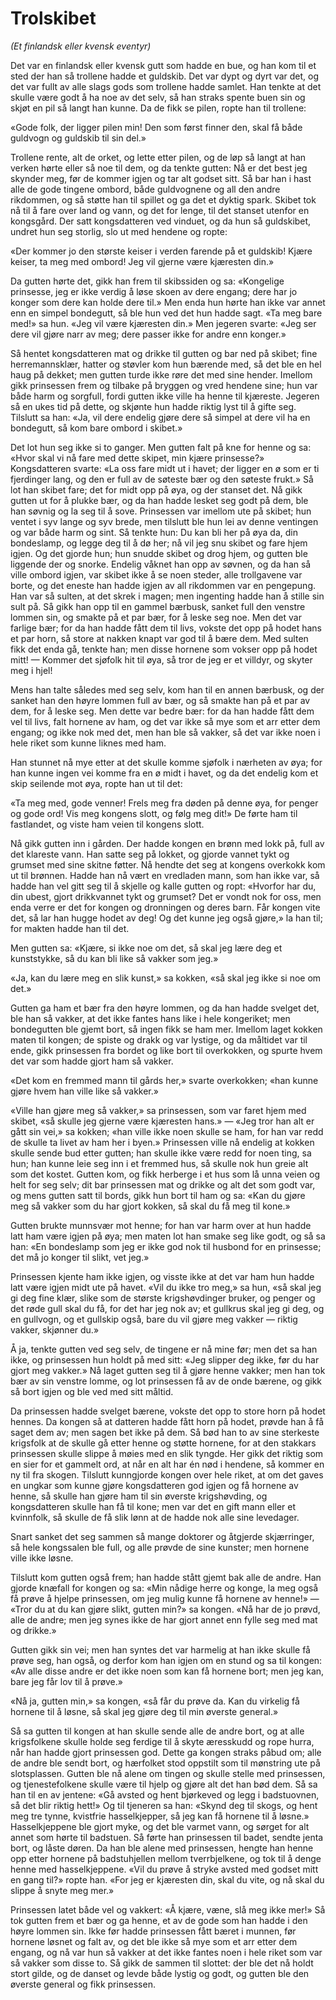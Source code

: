 # Trolskibet

*(Et finlandsk eller kvensk eventyr)*

Det var en finlandsk eller kvensk gutt som hadde en bue, og han kom til et sted der han så trollene hadde et guldskib. Det var dypt og dyrt var det, og det var fullt av alle slags gods som trollene hadde samlet. Han tenkte at det skulle være godt å ha noe av det selv, så han straks spente buen sin og skjøt en pil så langt han kunne. Da de fikk se pilen, ropte han til trollene:

«Gode folk, der ligger pilen min! Den som først finner den, skal få både guldvogn og guldskib til sin del.»

Trollene rente, alt de orket, og lette etter pilen, og de løp så langt at han verken hørte eller så noe til dem, og da tenkte gutten: Nå er det best jeg skynder meg, før de kommer igjen og tar alt godset sitt. Så bar han i hast alle de gode tingene ombord, både guldvognene og all den andre rikdommen, og så støtte han til spillet og ga det et dyktig spark. Skibet tok nå til å fare over land og vann, og det for lenge, til det stanset utenfor en kongsgård. Der satt kongsdatteren ved vinduet, og da hun så guldskibet, undret hun seg storlig, slo ut med hendene og ropte:

«Der kommer jo den største keiser i verden farende på et guldskib! Kjære keiser, ta meg med ombord! Jeg vil gjerne være kjæresten din.»

Da gutten hørte det, gikk han frem til skibssiden og sa: «Kongelige prinsesse, jeg er ikke verdig å løse skoen av dere engang; dere har jo konger som dere kan holde dere til.» Men enda hun hørte han ikke var annet enn en simpel bondegutt, så ble hun ved det hun hadde sagt. «Ta meg bare med!» sa hun. «Jeg vil være kjæresten din.» Men jegeren svarte: «Jeg ser dere vil gjøre narr av meg; dere passer ikke for andre enn konger.»

Så hentet kongsdatteren mat og drikke til gutten og bar ned på skibet; fine herremannsklær, hatter og støvler kom hun bærende med, så det ble en hel haug på dekket; men gutten turde ikke røre det med sine hender. Imellom gikk prinsessen frem og tilbake på bryggen og vred hendene sine; hun var både harm og sorgfull, fordi gutten ikke ville ha henne til kjæreste. Jegeren så en ukes tid på dette, og skjønte hun hadde riktig lyst til å gifte seg. Tilslutt sa han: «Ja, vil dere endelig gjøre dere så simpel at dere vil ha en bondegutt, så kom bare ombord i skibet.»

Det lot hun seg ikke si to ganger. Men gutten falt på kne for henne og sa: «Hvor skal vi nå fare med dette skipet, min kjære prinsesse?» Kongsdatteren svarte: «La oss fare midt ut i havet; der ligger en ø som er ti fjerdinger lang, og den er full av de søteste bær og den søteste frukt.» Så lot han skibet fare; det for midt opp på øya, og der stanset det. Nå gikk gutten ut for å plukke bær, og da han hadde lesket seg godt på dem, ble han søvnig og la seg til å sove. Prinsessen var imellom ute på skibet; hun ventet i syv lange og syv brede, men tilslutt ble hun lei av denne ventingen og var både harm og sint. Så tenkte hun: Du kan bli her på øya da, din bondeslamp, og legge deg til å dø her; nå vil jeg snu skibet og fare hjem igjen. Og det gjorde hun; hun snudde skibet og drog hjem, og gutten ble liggende der og snorke. Endelig våknet han opp av søvnen, og da han så ville ombord igjen, var skibet ikke å se noen steder, alle trollgavene var borte, og det eneste han hadde igjen av all rikdommen var en pengepung. Han var så sulten, at det skrek i magen; men ingenting hadde han å stille sin sult på. Så gikk han opp til en gammel bærbusk, sanket full den venstre lommen sin, og smakte på et par bær, for å leske seg noe. Men det var farlige bær; for da han hadde fått dem til livs, vokste det opp på hodet hans et par horn, så store at nakken knapt var god til å bære dem. Med sulten fikk det enda gå, tenkte han; men disse hornene som vokser opp på hodet mitt! — Kommer det sjøfolk hit til øya, så tror de jeg er et villdyr, og skyter meg i hjel!

Mens han talte således med seg selv, kom han til en annen bærbusk, og der sanket han den høyre lommen full av bær, og så smakte han på et par av dem, for å leske seg. Men dette var bedre bær: for da han hadde fått dem vel til livs, falt hornene av ham, og det var ikke så mye som et arr etter dem engang; og ikke nok med det, men han ble så vakker, så det var ikke noen i hele riket som kunne liknes med ham.

Han stunnet nå mye etter at det skulle komme sjøfolk i nærheten av øya; for han kunne ingen vei komme fra en ø midt i havet, og da det endelig kom et skip seilende mot øya, ropte han ut til det:

«Ta meg med, gode venner! Frels meg fra døden på denne øya, for penger og gode ord! Vis meg kongens slott, og følg meg dit!» De førte ham til fastlandet, og viste ham veien til kongens slott.

Nå gikk gutten inn i gården. Der hadde kongen en brønn med lokk på, full av det klareste vann. Han satte seg på lokket, og gjorde vannet tykt og grumset med sine skitne føtter. Nå hendte det seg at kongens overkokk kom ut til brønnen. Hadde han nå vært en vredladen mann, som han ikke var, så hadde han vel gitt seg til å skjelle og kalle gutten og ropt: «Hvorfor har du, din ubest, gjort drikkvannet tykt og grumset? Det er vondt nok for oss, men enda verre er det for kongen og dronningen og deres barn. Får kongen vite det, så lar han hugge hodet av deg! Og det kunne jeg også gjøre,» la han til; for makten hadde han til det.

Men gutten sa: «Kjære, si ikke noe om det, så skal jeg lære deg et kunststykke, så du kan bli like så vakker som jeg.»

«Ja, kan du lære meg en slik kunst,» sa kokken, «så skal jeg ikke si noe om det.»

Gutten ga ham et bær fra den høyre lommen, og da han hadde svelget det, ble han så vakker, at det ikke fantes hans like i hele kongeriket; men bondegutten ble gjemt bort, så ingen fikk se ham mer. Imellom laget kokken maten til kongen; de spiste og drakk og var lystige, og da måltidet var til ende, gikk prinsessen fra bordet og like bort til overkokken, og spurte hvem det var som hadde gjort ham så vakker.

«Det kom en fremmed mann til gårds her,» svarte overkokken; «han kunne gjøre hvem han ville like så vakker.»

«Ville han gjøre meg så vakker,» sa prinsessen, som var faret hjem med skibet, «så skulle jeg gjerne være kjæresten hans.» — «Jeg tror han alt er gått sin vei,» sa kokken; «han ville ikke noen skulle se ham, for han var redd de skulle ta livet av ham her i byen.» Prinsessen ville nå endelig at kokken skulle sende bud etter gutten; han skulle ikke være redd for noen ting, sa hun; han kunne leie seg inn i et fremmed hus, så skulle nok hun greie alt som det kostet. Gutten kom, og fikk herberge i et hus som lå unna veien og helt for seg selv; dit bar prinsessen mat og drikke og alt det som godt var, og mens gutten satt til bords, gikk hun bort til ham og sa: «Kan du gjøre meg så vakker som du har gjort kokken, så skal du få meg til kone.»

Gutten brukte munnsvær mot henne; for han var harm over at hun hadde latt ham være igjen på øya; men maten lot han smake seg like godt, og så sa han: «En bondeslamp som jeg er ikke god nok til husbond for en prinsesse; det må jo konger til slikt, vet jeg.»

Prinsessen kjente ham ikke igjen, og visste ikke at det var ham hun hadde latt være igjen midt ute på havet. «Vil du ikke tro meg,» sa hun, «så skal jeg gi deg fine klær, slike som de største krigshøvdinger bruker, og penger og det røde gull skal du få, for det har jeg nok av; et gullkrus skal jeg gi deg, og en gullvogn, og et gullskip også, bare du vil gjøre meg vakker — riktig vakker, skjønner du.»

Å ja, tenkte gutten ved seg selv, de tingene er nå mine før; men det sa han ikke, og prinsessen hun holdt på med sitt: «Jeg slipper deg ikke, før du har gjort meg vakker.» Nå laget gutten seg til å gjøre henne vakker; men han tok bær av sin venstre lomme, og lot prinsessen få av de onde bærene, og gikk så bort igjen og ble ved med sitt måltid.

Da prinsessen hadde svelget bærene, vokste det opp to store horn på hodet hennes. Da kongen så at datteren hadde fått horn på hodet, prøvde han å få saget dem av; men sagen bet ikke på dem. Så bød han to av sine sterkeste krigsfolk at de skulle gå etter henne og støtte hornene, for at den stakkars prinsessen skulle slippe å møies med en slik tyngde. Her gikk det riktig som en sier for et gammelt ord, at når en alt har én nød i hendene, så kommer en ny til fra skogen. Tilslutt kunngjorde kongen over hele riket, at om det gaves en ungkar som kunne gjøre kongsdatteren god igjen og få hornene av henne, så skulle han gjøre ham til sin øverste krigshøvding, og kongsdatteren skulle han få til kone; men var det en gift mann eller et kvinnfolk, så skulle de få slik lønn at de hadde nok alle sine levedager.

Snart sanket det seg sammen så mange doktorer og åtgjerde skjærringer, så hele kongssalen ble full, og alle prøvde de sine kunster; men hornene ville ikke løsne.

Tilslutt kom gutten også frem; han hadde stått gjemt bak alle de andre. Han gjorde knæfall for kongen og sa: «Min nådige herre og konge, la meg også få prøve å hjelpe prinsessen, om jeg mulig kunne få hornene av henne!» — «Tror du at du kan gjøre slikt, gutten min?» sa kongen. «Nå har de jo prøvd, alle de andre; men jeg synes ikke de har gjort annet enn fylle seg med mat og drikke.»

Gutten gikk sin vei; men han syntes det var harmelig at han ikke skulle få prøve seg, han også, og derfor kom han igjen om en stund og sa til kongen: «Av alle disse andre er det ikke noen som kan få hornene bort; men jeg kan, bare jeg får lov til å prøve.»

«Nå ja, gutten min,» sa kongen, «så får du prøve da. Kan du virkelig få hornene til å løsne, så skal jeg gjøre deg til min øverste general.»

Så sa gutten til kongen at han skulle sende alle de andre bort, og at alle krigsfolkene skulle holde seg ferdige til å skyte æresskudd og rope hurra, når han hadde gjort prinsessen god. Dette ga kongen straks påbud om; alle de andre ble sendt bort, og hærfolket stod oppstilt som til mønstring ute på slotsplassen. Gutten ble nå alene om tingen og skulle stelle med prinsessen, og tjenestefolkene skulle være til hjelp og gjøre alt det han bød dem. Så sa han til en av jentene: «Gå avsted og hent bjørkeved og legg i badstuovnen, så det blir riktig hett!» Og til tjeneren sa han: «Skynd deg til skogs, og hent meg tre tynne, kvistfrie hasselkjepper, så jeg kan få hornene til å løsne.» Hasselkjeppene ble gjort myke, og det ble varmet vann, og sørget for alt annet som hørte til badstuen. Så førte han prinsessen til badet, sendte jenta bort, og låste døren. Da han ble alene med prinsessen, hengte han henne opp etter hornene på badstuhjellen mellom tverrbjelkene, og tok til å denge henne med hasselkjeppene. «Vil du prøve å stryke avsted med godset mitt en gang til?» ropte han. «For jeg er kjæresten din, skal du vite, og nå skal du slippe å snyte meg mer.»

Prinsessen latet både vel og vakkert: «Å kjære, væne, slå meg ikke mer!» Så tok gutten frem et bær og ga henne, et av de gode som han hadde i den høyre lommen sin. Ikke før hadde prinsessen fått bæret i munnen, før hornene løsnet og falt av, og det ble ikke så mye som et arr etter dem engang, og nå var hun så vakker at det ikke fantes noen i hele riket som var så vakker som disse to. Så gikk de sammen til slottet: der ble det nå holdt stort gilde, og de danset og levde både lystig og godt, og gutten ble den øverste general og fikk prinsessen.